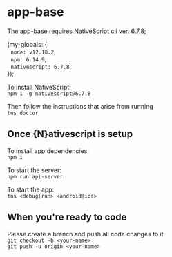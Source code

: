 # app-base
The app-base requires NativeScript cli ver. 6.7.8;

(my-globals: {    
  &nbsp;&nbsp;`node: v12.18.2`,  
  &nbsp;&nbsp;`npm: 6.14.9`,  
  &nbsp;&nbsp;`nativescript: 6.7.8`,  
});

To install NativeScript:  
`npm i -g nativescript@6.7.8`  

Then follow the instructions that arise from running  
`tns doctor`

## Once {N}ativescript is setup
To install app dependencies:  
`npm i`

To start the server:  
`npm run api-server`  

To start the app:  
`tns <debug|run> <android|ios>`

## When you're ready to code
Please create a branch and push all code changes to it.  
`git checkout -b <your-name>`  
`git push -u origin <your-name>`  
